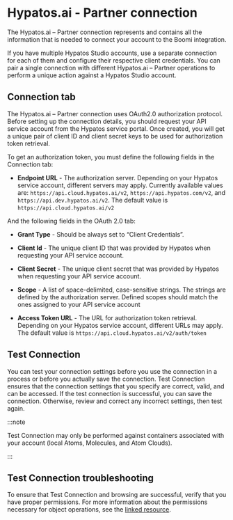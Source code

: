 # Hypatos.ai - Partner connection 

<head>
  <meta name="guidename" content="Integration"/>
  <meta name="context" content="GUID-78cb379d-5bcc-4f08-a033-16711e2bf08a"/>
</head>


The Hypatos.ai – Partner connection represents and contains all the information that is needed to connect your account to the Boomi integration.

If you have multiple Hypatos Studio accounts, use a separate connection for each of them and configure their respective client credentials. You can pair a single connection with different Hypatos.ai – Partner operations to perform a unique action against a Hypatos Studio account.

## Connection tab 

The Hypatos.ai – Partner connection uses OAuth2.0 authorization protocol. Before setting up the connection details, you should request your API service account from the Hypatos service portal. Once created, you will get a unique pair of client ID and client secret keys to be used for authorization token retrieval.

To get an authorization token, you must define the following fields in the Connection tab:

- **Endpoint URL** - The authorization server. Depending on your Hypatos service account, different servers may apply. Currently available values are: `https://api.cloud.hypatos.ai/v2`, `https://api.hypatos.com/v2`, and `https://api.dev.hypatos.ai/v2`. The default value is `https://api.cloud.hypatos.ai/v2`

And the following fields in the OAuth 2.0 tab:

- **Grant Type** - Should be always set to “Client Credentials”.

- **Client Id** - The unique client ID that was provided by Hypatos when requesting your API service account.

- **Client Secret** - The unique client secret that was provided by Hypatos when requesting your API service account.

- **Scope** - A list of space-delimited, case-sensitive strings. The strings are defined by the authorization server. Defined scopes should match the ones assigned to your API service account

- **Access Token URL** - The URL for authorization token retrieval. Depending on your Hypatos service account, different URLs may apply. The default value is `https://api.cloud.hypatos.ai/v2/auth/token`


## Test Connection 

You can test your connection settings before you use the connection in a process or before you actually save the connection. Test Connection ensures that the connection settings that you specify are correct, valid, and can be accessed. If the test connection is successful, you can save the connection. Otherwise, review and correct any incorrect settings, then test again.

:::note

Test Connection may only be performed against containers associated with your account \(local Atoms, Molecules, and Atom Clouds\).

:::

## Test Connection troubleshooting

To ensure that Test Connection and browsing are successful, verify that you have proper permissions. For more information about the permissions necessary for object operations, see the [linked resource](https://connect.cloudblue.com/community/developers/api/).